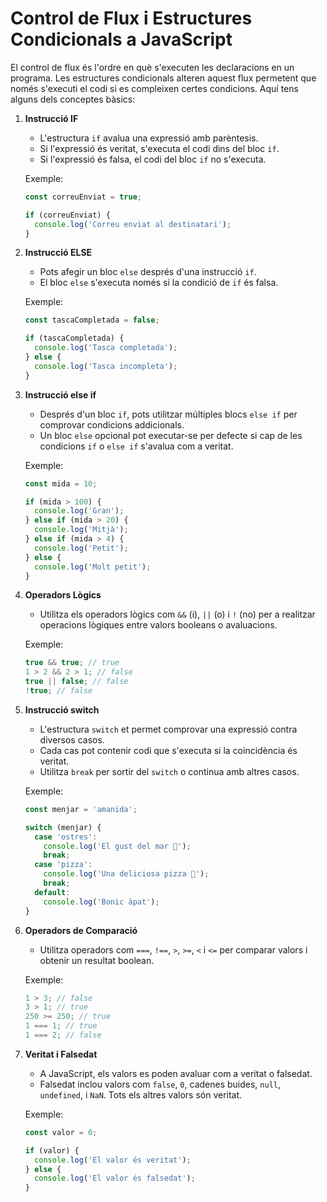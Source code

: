 # Control de Flux i Estructures Condicionals a JavaScript

El control de flux és l'ordre en què s'executen les declaracions en un programa. Les estructures condicionals alteren aquest flux permetent que només s'executi el codi si es compleixen certes condicions. Aquí tens alguns dels conceptes bàsics:

1.  **Instrucció IF**

    - L'estructura `if` avalua una expressió amb parèntesis.
    - Si l'expressió és veritat, s'executa el codi dins del bloc `if`.
    - Si l'expressió és falsa, el codi del bloc `if` no s'executa.

    Exemple:

    ```javascript
    const correuEnviat = true;

    if (correuEnviat) {
      console.log('Correu enviat al destinatari');
    }
    ```

2.  **Instrucció ELSE**

    - Pots afegir un bloc `else` després d'una instrucció `if`.
    - El bloc `else` s'executa només si la condició de `if` és falsa.

    Exemple:

    ```javascript
    const tascaCompletada = false;

    if (tascaCompletada) {
      console.log('Tasca completada');
    } else {
      console.log('Tasca incompleta');
    }
    ```

3.  **Instrucció else if**

    - Després d'un bloc `if`, pots utilitzar múltiples blocs `else if` per comprovar condicions addicionals.
    - Un bloc `else` opcional pot executar-se per defecte si cap de les condicions `if` o `else if` s'avalua com a veritat.

    Exemple:

    ```javascript
    const mida = 10;

    if (mida > 100) {
      console.log('Gran');
    } else if (mida > 20) {
      console.log('Mitjà');
    } else if (mida > 4) {
      console.log('Petit');
    } else {
      console.log('Molt petit');
    }
    ```

4.  **Operadors Lògics**

    - Utilitza els operadors lògics com `&&` (i), `||` (o) i `!` (no) per a realitzar operacions lògiques entre valors booleans o avaluacions.

    Exemple:

    ```javascript
    true && true; // true
    1 > 2 && 2 > 1; // false
    true || false; // false
    !true; // false
    ```

5.  **Instrucció switch**

    - L'estructura `switch` et permet comprovar una expressió contra diversos casos.
    - Cada cas pot contenir codi que s'executa si la coincidència és veritat.
    - Utilitza `break` per sortir del `switch` o continua amb altres casos.

    Exemple:

    ```javascript
    const menjar = 'amanida';

    switch (menjar) {
      case 'ostres':
        console.log('El gust del mar 🦪');
        break;
      case 'pizza':
        console.log('Una deliciosa pizza 🍕');
        break;
      default:
        console.log('Bonic àpat');
    }
    ```

6.  **Operadors de Comparació**

    - Utilitza operadors com `===`, `!==`, `>`, `>=`, `<` i `<=` per comparar valors i obtenir un resultat boolean.

    Exemple:

    ```javascript
    1 > 3; // false
    3 > 1; // true
    250 >= 250; // true
    1 === 1; // true
    1 === 2; // false
    ```

7.  **Veritat i Falsedat**

    - A JavaScript, els valors es poden avaluar com a veritat o falsedat.
    - Falsedat inclou valors com `false`, `0`, cadenes buides, `null`, `undefined`, i `NaN`. Tots els altres valors són veritat.

    Exemple:

    ```javascript
    const valor = 0;

    if (valor) {
      console.log('El valor és veritat');
    } else {
      console.log('El valor és falsedat');
    }
    ```
